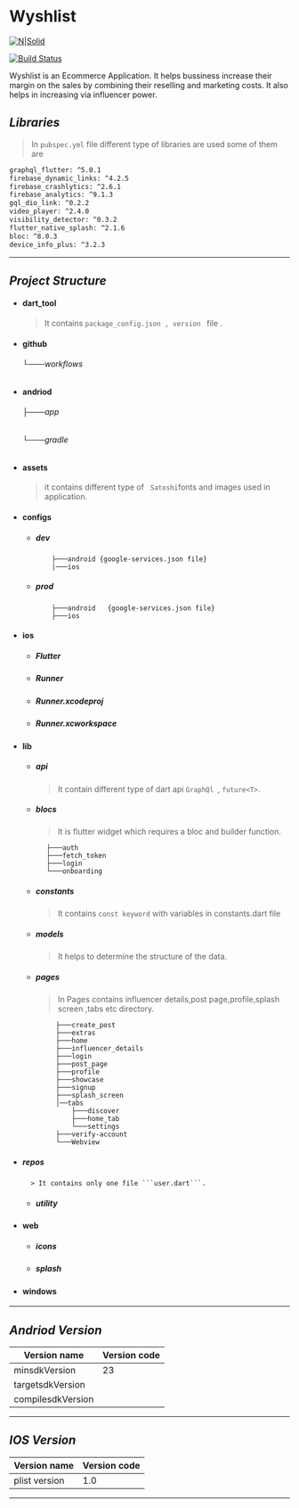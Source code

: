 # Wyshlist
[![N|Solid](https://cldup.com/dTxpPi9lDf.thumb.png)](https://nodesource.com/products/nsolid)

[![Build Status](https://travis-ci.org/joemccann/dillinger.svg?branch=master)](https://travis-ci.org/joemccann/dillinger)

   Wyshlist is an Ecommerce Application. It helps bussiness increase their margin on the sales by combining their reselling and marketing costs. It also helps in increasing via influencer power.
## _Libraries_
   > In ```pubspec.yml``` file  different type of libraries are used some of them are 
   
   ```sh
   graphql_flutter: ^5.0.1
   firebase_dynamic_links: ^4.2.5
   firebase_crashlytics: ^2.6.1
   firebase_analytics: ^9.1.3
   gql_dio_link: ^0.2.2
   video_player: ^2.4.0
  visibility_detector: ^0.3.2
  flutter_native_splash: ^2.1.6
  bloc: ^8.0.3
  device_info_plus: ^3.2.3 
   ```
***
## _Project Structure_

* #### dart_tool
   > It contains ``` package_config.json , version  ``` file  .
* #### github
    ###### └───workflows  
* #### andriod 
    ######  ├───app
    ######  └───gradle
* #### assets
  > it contains different type of ``` Satoshi```fonts  and images used in application.
* #### configs
  * ##### dev
            ├───android {google-services.json file}
            |───ios
  * ##### prod
            ├───android   {google-services.json file}
            ├───ios
        
* #### ios
   * #####  Flutter
   * ##### Runner
   * ##### Runner.xcodeproj
  * ##### Runner.xcworkspace
* #### lib
    * ##### api
      > It contain different type of dart api `GraphQl `, `future<T>`.
   
  * #####  blocs
       >  It is  flutter widget which requires a bloc and builder function.
  ```
        ├───auth
        ├───fetch_token
        ├───login
        └───onboarding
  ```
    
   * ##### constants
     > It contains ```const keyword``` with variables in  constants.dart file
   * ##### models
     > It helps to determine the structure of the data.
  
  * ##### pages
    > In Pages  contains influencer details,post page,profile,splash screen ,tabs etc directory.
    
    ```
         ├───create_post
         ├───extras
         ├───home
         ├───influencer_details
         ├───login
         ├───post_page
         ├───profile
         ├───showcase
         ├───signup
         ├───splash_screen
         │──tabs
             ├───discover
             ├───home_tab
             └───settings
         ├───verify-account
         └───Webview
     ```
       
* ##### repos
        > It contains only one file ```user.dart```.
           
    * ##### utility
* #### web
     * ##### icons
     * ##### splash
     
* #### windows
***
## _Andriod Version_
|Version name|Version code|
|------------|-----------|
|minsdkVersion|23|
|targetsdkVersion||
|compilesdkVersion||
***
## _IOS Version_
|Version name|Version code|
|------------|-----------|
|plist version|1.0|
***

 

     


   








